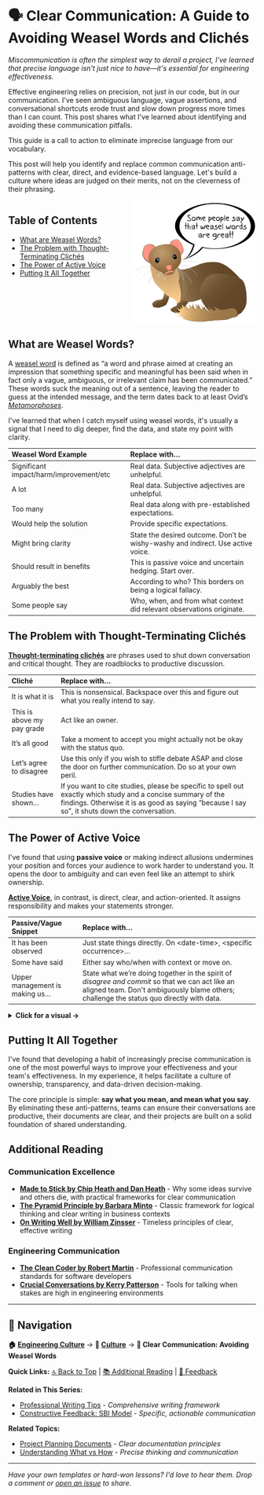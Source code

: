 # 🗣️ Clear Communication: A Guide to Avoiding Weasel Words and Clichés

*Miscommunication is often the simplest way to derail a project, I've learned that precise language isn't just nice to have—it's essential for engineering effectiveness.*

Effective engineering relies on precision, not just in our code, but in our communication. I've seen ambiguous language, vague assertions, and conversational shortcuts erode trust and slow down progress more times than I can count. This post shares what I've learned about identifying and avoiding these communication pitfalls.

This guide is a call to action to eliminate imprecise language from our vocabulary.

This post will help you identify and replace common communication anti-patterns with clear, direct, and evidence-based language. Let's build a culture where ideas are judged on their merits, not on the cleverness of their phrasing.

<div style="display: flex; align-items: flex-start; gap: 20px;">

<div style="flex: 1;">
  
## Table of Contents

- [What are Weasel Words?](#what-are-weasel-words)  
- [The Problem with Thought-Terminating Clichés](#the-problem-with-thought-terminating-clichés)  
- [The Power of Active Voice](#the-power-of-active-voice)  
- [Putting It All Together](#putting-it-all-together)

</div>

<div style="flex: 0 0 50%; text-align: right;">
  <img src="./img/9c692e2d-444f-4419-9d98-87e4f6fcaeab.png" alt="Visual" width="300" align="right" />
</div>

</div>

## What are Weasel Words?


A [weasel word](https://en.wikipedia.org/wiki/Weasel_word) is defined as “a word and phrase aimed at creating an impression that something specific and meaningful has been said when in fact only a vague, ambiguous, or irrelevant claim has been communicated.” These words suck the meaning out of a sentence, leaving the reader to guess at the intended message, and the term dates back to at least Ovid’s [_Metamorphoses_](https://en.wikipedia.org/wiki/Metamorphoses).

I've learned that when I catch myself using weasel words, it's usually a signal that I need to dig deeper, find the data, and state my point with clarity.

| Weasel Word Example | Replace with… |
| :--- | :--- |
| Significant impact/harm/improvement/etc | Real data. Subjective adjectives are unhelpful. |
| A lot | Real data. Subjective adjectives are unhelpful. |
| Too many | Real data along with pre-established expectations. |
| Would help the solution | Provide specific expectations. |
| Might bring clarity | State the desired outcome. Don’t be wishy-washy and indirect. Use active voice. |
| Should result in benefits | This is passive voice and uncertain hedging. Start over. |
| Arguably the best | According to who? This borders on being a logical fallacy. |
| Some people say | Who, when, and from what context did relevant observations originate. |

## The Problem with Thought-Terminating Clichés

**[Thought-terminating clichés](https://en.wikipedia.org/wiki/Thought-terminating_cliché)** are phrases used to shut down conversation and critical thought. They are roadblocks to productive discussion.

| Cliché | Replace with… |
| :--- | :--- |
| It is what it is | This is nonsensical. Backspace over this and figure out what you really intend to say. |
| This is above my pay grade | Act like an owner. |
| It’s all good | Take a moment to accept you might actually not be okay with the status quo. |
| Let’s agree to disagree | Use this only if you wish to stifle debate ASAP and close the door on further communication. Do so at your own peril. |
| Studies have shown… | If you want to cite studies, please be specific to spell out exactly which study and a concise summary of the findings. Otherwise it is as good as saying “because I say so”, it shuts down the conversation. |

## The Power of Active Voice

I've found that using **passive voice** or making indirect allusions undermines your position and forces your audience to work harder to understand you. It opens the door to ambiguity and can even feel like an attempt to shirk ownership.

[**Active Voice**](https://en.wikipedia.org/wiki/Active_voice), in contrast, is direct, clear, and action-oriented. It assigns responsibility and makes your statements stronger.

| Passive/Vague Snippet | Replace with… |
| :--- | :--- |
| It has been observed | Just state things directly. On \<date-time\>, \<specific occurrence\>… |
| Some have said | Either say who/when with context or move on. |
| Upper management is making us… | State what we’re doing together in the spirit of *disagree and commit* so that we can act like an aligned team. Don't ambiguously blame others; challenge the status quo directly with data. |

<details>
<summary><strong>Click for a visual →</strong></summary>

  ![](./img/fb31c010-ccbb-46fb-b22a-f1671289bd19.png)
Source: https://www.factoftheday1.com/p/may-5-use-active-voice

</details>

## Putting It All Together

I've found that developing a habit of increasingly precise communication is one of the most powerful ways to improve your effectiveness and your team's effectiveness. In my experience, it helps facilitate a culture of ownership, transparency, and data-driven decision-making.

The core principle is simple: **say what you mean, and mean what you say**. By eliminating these anti-patterns, teams can ensure their conversations are productive, their documents are clear, and their projects are built on a solid foundation of shared understanding.

## Additional Reading

### Communication Excellence
- **[Made to Stick by Chip Heath and Dan Heath](https://heathbrothers.com/books/made-to-stick/)** - Why some ideas survive and others die, with practical frameworks for clear communication
- **[The Pyramid Principle by Barbara Minto](https://www.barbaraminto.com/)** - Classic framework for logical thinking and clear writing in business contexts
- **[On Writing Well by William Zinsser](https://www.harpercollins.com/products/on-writing-well-william-zinsser)** - Timeless principles of clear, effective writing

### Engineering Communication
- **[The Clean Coder by Robert Martin](https://www.oreilly.com/library/view/the-clean-coder/9780137081073/)** - Professional communication standards for software developers
- **[Crucial Conversations by Kerry Patterson](https://cruciallearning.com/crucial-conversations-book/)** - Tools for talking when stakes are high in engineering environments

---

## 🧭 Navigation

**🏠 [Engineering Culture](../README.md)** → **📂 [Culture](../README.md#culture)** → **📄 Clear Communication: Avoiding Weasel Words**

**Quick Links:** [🔝 Back to Top](#️-clear-communication-a-guide-to-avoiding-weasel-words-and-clichés) | [📚 Additional Reading](#additional-reading) | [💬 Feedback](https://github.com/bordenet/Engineering_Culture/issues/new)

**Related in This Series:**
- [Professional Writing Tips](./Professional_Writing_Tips.md) - *Comprehensive writing framework*
- [Constructive Feedback: SBI Model](./Constructive_Feedback_SBI_Model.md) - *Specific, actionable communication*

**Related Topics:**
- [Project Planning Documents](../SDLC/Project_Planning_Mechanisms:_Documents.md) - *Clear documentation principles*
- [Understanding What vs How](../SDLC/Understanding_What_vs_How.md) - *Precise thinking and communication*

---

*Have your own templates or hard-won lessons? I'd love to hear them. Drop a comment or [open an issue](https://github.com/bordenet/Engineering_Culture/issues/new) to share.*
